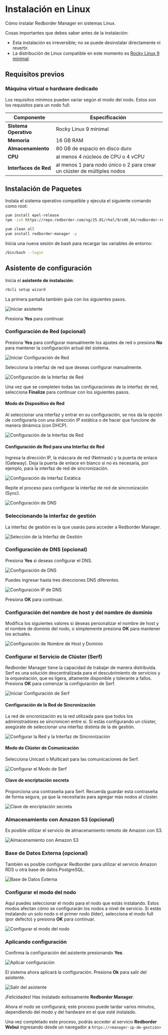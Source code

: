 
# Instalación en Linux

Cómo instalar Redborder Manager en sistemas Linux.

Cosas importantes que debes saber antes de la instalación:

- Esta instalación es irreversible; no se puede desinstalar directamente ni revertir.
- La distribución de Linux compatible en este momento es [Rocky Linux 9 minimal](https://rockylinux.org/download).

## Requisitos previos

### Máquina virtual o hardware dedicado

Los requisitos mínimos pueden variar según el modo del nodo. Estos son los requisitos para un nodo full:

| **Componente**      | **Especificación**                                     |
|--------------------|-------------------------------------------------------|
| **Sistema Operativo** | Rocky Linux 9 minimal                               |
| **Memoria**         | 16 GB RAM                                             |
| **Almacenamiento**        | 80 GB de espacio en disco duro                                   |
| **CPU**            | al menos 4 núcleos de CPU o 4 vCPU                       |
| **Interfaces de Red**  | al menos 1 para nodo único o 2 para crear un clúster de múltiples nodos     |

## Instalación de Paquetes

Instala el sistema operativo compatible y ejecuta el siguiente comando como root:

``` bash title="Instalación de repositorios"
yum install epel-release
rpm -ivh https://repo.redborder.com/ng/25.01/rhel/9/x86_64/redborder-repo-25.01-0.0.1-1.el9.rb.noarch.rpm
```
``` bash title="Instalar el paquete redborder-manager"
yum clean all
yum install redborder-manager -y
```

Inicia una nueva sesión de bash para recargar las variables de entorno:

``` bash title="Recarga de Bash"
/bin/bash --login
```

## Asistente de configuración

Inicia el **asistente de instalación**:

``` bash title="Comando para el asistente de instalación"
rbcli setup wizard
```

La primera pantalla también guía con los siguientes pasos.

![Iniciar asistente](images/ch02_wizard_001.png)

Presiona **Yes** para continuar.

### Configuración de Red (opcional)

Presiona **Yes** para configurar manualmente los ajustes de red o presiona **No** para mantener la configuración actual del sistema.

![Iniciar Configuración de Red](images/ch02_wizard_002.png)

Selecciona la interfaz de red que deseas configurar manualmente.

![Configuración de la Interfaz de Red](images/ch02_wizard_003.png)

Una vez que se completen todas las configuraciones de la interfaz de red, selecciona **Finalize** para continuar con los siguientes pasos.

#### Modo de Dispositivo de Red

Al seleccionar una interfaz y entrar en su configuración, se nos da la opción de configurarla con una dirección IP estática o de hacer que funcione de manera dinámica (con DHCP).

![Configuración de la Interfaz de Red](images/ch02_wizard_004.png)

#### Configuración de Red para una Interfaz de Red

Ingresa la dirección IP, la máscara de red (Netmask) y la puerta de enlace (Gateway). Deja la puerta de enlace en blanco si no es necesaria, por ejemplo, para la interfaz de red de sincronización.

![Configuración de Interfaz Estática](images/ch02_wizard_005.png)

Repite el proceso para configurar la interfaz de red de sincronización (Sync).

![Configuración de DNS](images/ch02_wizard_007.png)

### Seleccionando la interfaz de gestión

La interfaz de gestión es la que usarás para acceder a Redborder Manager.

![Selección de la Interfaz de Gestión](images/ch02_wizard_006.png)

### Configuración de DNS (opcional)

Presiona **Yes** si deseas configurar el DNS.

![Configuración de DNS](images/ch02_wizard_009.png)

Puedes ingresar hasta tres direcciones DNS diferentes.

![Configuración IP de DNS](images/ch02_wizard_010.png)

Presiona **OK**  para continuar.

### Configuración del nombre de host y del nombre de dominio

Modifica los siguientes valores si deseas personalizar el nombre de host y el nombre de dominio del nodo, o simplemente presiona **OK**  para mantener los actuales.

![Configuración de Nombre de Host y Dominio](images/ch02_wizard_011.png)

### Configurar el Servicio de Clúster (Serf)

Redborder Manager tiene la capacidad de trabajar de manera distribuida. Serf es una solución descentralizada para el descubrimiento de servicios y la orquestación, que es ligera, altamente disponible y tolerante a fallos. Presiona **OK** para comenzar la configuración de Serf.

![Iniciar Configuración de Serf](images/ch02_wizard_012.png)

#### Configuración de la Red de Sincronización

La red de sincronización es la red utilizada para que todos los administradores se sincronicen entre sí. Si estás configurando un clúster, asegúrate de seleccionar una interfaz distinta de la de gestión.

![Configurar la Red y la Interfaz de Sincronización](images/ch02_wizard_013.png)

#### Modo de Clúster de Comunicación

Selecciona Unicast o Multicast para las comunicaciones de Serf.

![Configurar el Modo de Serf](images/ch02_wizard_014.png)

#### Clave de encriptación secreta

Proporciona una contraseña para Serf. Recuerda guardar esta contraseña de forma segura, ya que la necesitarás para agregar más nodos al clúster.

![Clave de encriptación secreta](images/ch02_wizard_015.png)

### Almacenamiento con Amazon S3 (opcional)

Es posible utilizar el servicio de almacenamiento remoto de Amazon con S3.

![Almacenamiento con Amazon S3](images/ch02_wizard_016.png)

### Base de Datos Externa (opcional)

También es posible configurar Redborder para utilizar el servicio Amazon RDS u otra base de datos PostgreSQL.

![Base de Datos Externa](images/ch02_wizard_017.png)

### Configurar el modo del nodo

Aquí puedes seleccionar el modo para el nodo que estás instalando. Estos modos afectan cómo se configurarán los nodos a nivel de servicio. Si estás instalando un solo nodo o el primer nodo (líder), selecciona el modo full (por defecto) y presiona **OK** para continuar.

![Configurar el modo del nodo](images/ch02_wizard_018.png)

### Aplicando configuración

Confirma la configuración del asistente presionando **Yes**.

![Aplicar configuración](images/ch02_wizard_019.png)

El sistema ahora aplicará la configuración. Presiona **Ok** para salir del asistente.

![Salir del asistente](images/ch02_wizard_020.png)

¡Felicidades! Has instalado exitosamente **Redborder Manager**.

Ahora el nodo se configurará; este proceso puede tardar varios minutos, dependiendo del modo y del hardware en el que esté instalado.

Una vez completado este proceso, podrás acceder al servicio **Redborder Webui** ingresando desde un navegador a `https://<manager-ip-de-gestión>`
